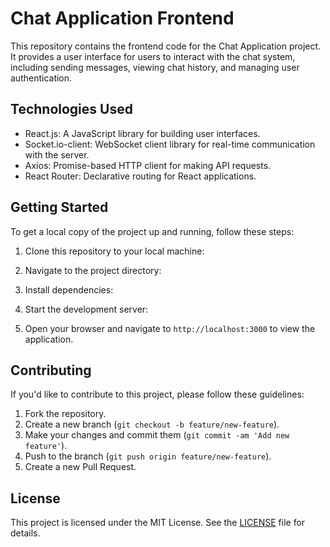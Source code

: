 # Chat Application Frontend

This repository contains the frontend code for the Chat Application project. It provides a user interface for users to interact with the chat system, including sending messages, viewing chat history, and managing user authentication.

## Technologies Used

- React.js: A JavaScript library for building user interfaces.
- Socket.io-client: WebSocket client library for real-time communication with the server.
- Axios: Promise-based HTTP client for making API requests.
- React Router: Declarative routing for React applications.

## Getting Started

To get a local copy of the project up and running, follow these steps:

1. Clone this repository to your local machine:

2. Navigate to the project directory:

3. Install dependencies:

4. Start the development server:

5. Open your browser and navigate to `http://localhost:3000` to view the application.

## Contributing

If you'd like to contribute to this project, please follow these guidelines:

1. Fork the repository.
2. Create a new branch (`git checkout -b feature/new-feature`).
3. Make your changes and commit them (`git commit -am 'Add new feature'`).
4. Push to the branch (`git push origin feature/new-feature`).
5. Create a new Pull Request.

## License

This project is licensed under the MIT License. See the [LICENSE](LICENSE) file for details.
